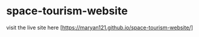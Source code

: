 # space-tourism-website

visit the live site here [https://maryan121.github.io/space-tourism-website/]
